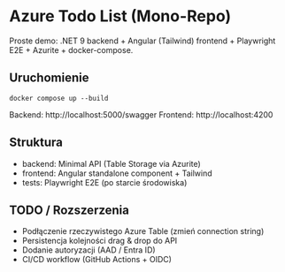 # Azure Todo List (Mono-Repo)

Proste demo: .NET 9 backend + Angular (Tailwind) frontend + Playwright E2E + Azurite + docker-compose.

## Uruchomienie

```
docker compose up --build
```
Backend: http://localhost:5000/swagger
Frontend: http://localhost:4200

## Struktura
- backend: Minimal API (Table Storage via Azurite)
- frontend: Angular standalone component + Tailwind
- tests: Playwright E2E (po starcie środowiska)

## TODO / Rozszerzenia
- Podłączenie rzeczywistego Azure Table (zmień connection string)
- Persistencja kolejności drag & drop do API
- Dodanie autoryzacji (AAD / Entra ID)
- CI/CD workflow (GitHub Actions + OIDC)

